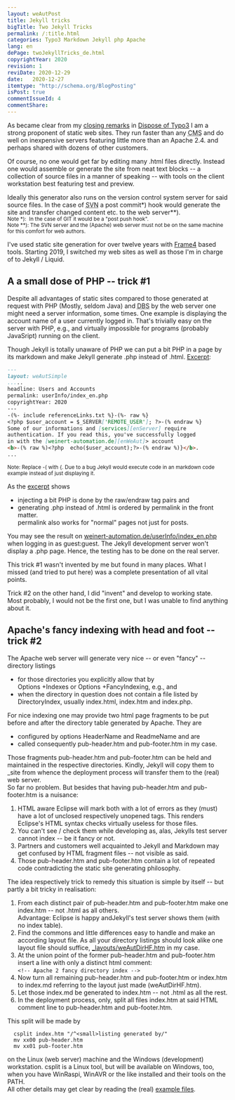 ```yaml
---
layout: weAutPost
title: Jekyll tricks
bigTitle: Two Jekyll Tricks
permalink: /:title.html
categories: Typo3 Markdown Jekyll php Apache
lang: en
dePage: twoJekyllTricks_de.html
copyrightYear: 2020
revision: 1
reviDate: 2020-12-29
date:   2020-12-27
itemtype: "http://schema.org/BlogPosting"
isPost: true
commentIssueId: 4
commentShare:
---
```

As became clear from my 
[closing remarks](/leaveTypo3.html#dr-jekylls-site-generator "Dr. Jekyll's site generator")
in [Dispose of Typo3](/leaveTypo3.html "Out of Typo3")
I am a strong proponent of static web sites. They run faster than 
any <abbr title="content management systems">CMS</abbr> and do well on 
inexpensive servers featuring little more than an Apache<!--more-->
2.4. and perhaps shared with dozens of other customers.

Of course, no one would get far by editing many .html files directly. Instead
one would assemble or generate the site from neat text blocks -- 
a collection of source files in a manner of speaking -- with tools on
the client workstation best featuring test and preview.
    
Ideally this generator also runs on the 
version control system server for said source files. In the case of
<abbr title="Subversion">SVN</abbr> a post commit*) hook would generate the 
site and transfer changed content etc. to the web server**).    
<small>Note *):&nbsp; In the case of GIT it would be a "post push hook".
<br />Note **): The SVN server and the (Apache) web server must not be on the
same machine for this comfort for web authors.</small>

I've used static site generation for over twelve years with 
[Frame4](https://frame4j.de/index_en.html "a Java (8) framework")
based tools. Starting 2019, I switched my web sites as well as those I'm in 
charge of to Jekyll / Liquid.


## A a small dose of PHP -- trick #1

Despite all advantages of static sites compared to those generated at 
request with PHP (Mostly, seldom Java) and
<abbr title="Data base systems">DBS</abbr> by the web server one might need
a server information, some times. One example is displaying the account name
of a user currently logged in. That's trivially easy on the server with PHP,
e.g., and virtually impossible for programs (probably JavaSript) running on
the client.

Though Jekyll is totally unaware of PHP we can put a bit PHP in a page
by its markdown and make Jekyll generate .php instead of .html. 
[Excerpt](https://weinert-automation.de/software/jekyll/index_en.md "See complete file index_en.md"):

```markdown
---
layout: weAutSimple
.....
headline: Users and Accounts
permalink: userInfo/index_en.php
copyrightYear: 2020
---
-(%- include referenceLinks.txt %}-(%- raw %}
<?php $user_account = $_SERVER['REMOTE_USER']; ?>-(% endraw %}
Some of our informations and [services][enServer] require 
authentication. If you read this, you've successfully logged
in with the [weinert-automation.de][enWeAut]> account
<b>-(% raw %)<?php  echo($user_account);?>-(% endraw %)}</b>.
...
```

<small>Note: Replace -( with {. Due to a bug Jekyll would
execute code in an markdown code example instead of just
displaying it.</small>  

As the 
[excerpt](https://weinert-automation.de/software/jekyll/index_en.md "See complete file index_en.md")
shows
 - injecting a bit PHP is done by the raw/endraw tag pairs and
 - generating .php instead of .html is ordered by permalink in the front 
   matter.    
   permalink also works for "normal" pages not just for posts.
   
You may see the result on 
[weinert-automation.de/userInfo/index_en.php](https://weinert-automation.de/userInfo/index_en.php "Users and Accounts")
when logging in as guest:guest. The Jekyll development server won't display
a .php page. Hence, the testing has to be done on the real server.

This trick #1 wasn't invented by me but found in many places. What I missed 
(and tried to put here) was a complete presentation of all vital points.

Trick #2 on the other hand, I did "invent" and develop to working state. 
Most probably, I would not be the first one, but I was unable to find
anything about it.

## Apache's fancy indexing with head and foot -- trick #2

The Apache web server will generate very nice -- or even "fancy" --
directory listings 
 - for those directories you explicitly allow that by  
   Options +Indexes or Options +FancyIndexing, e.g., and
 - when the directory in question does not contain a file listed by
   DirectoryIndex, usually index.html, index.htm and index.php.
   
For nice indexing one may provide two html page fragments to be put before
and after the directory table generated by Apache. They are
 - configured by options HeaderName and ReadmeName and are
 - called consequently pub-header.htm and pub-footer.htm in my case.
 
Those fragments pub-header.htm and pub-footer.htm can be held and maintained
in the respective directories. Kindly, Jekyll will copy them to _site 
from whence the deployment process will transfer them to the (real) web
server.  
So far no problem. But besides that having pub-header.htm and
pub-footer.htm is a nuisance:

 1. HTML aware Eclipse will mark both with a lot of errors as they (must)
    have a lot of unclosed respectively unopened tags. This renders
    Eclipse's HTML syntax checks virtually useless for those files.
 2. You can't see / check them while developing as, alas, Jekylls test 
    server cannot index -- be it fancy or not.
 3. Partners and customers well acquainted to Jekyll and Markdown may get
    confused by HTML fragment files -- not visible as said.
 4. Those pub-header.htm and pub-footer.htm contain a lot of repeated code
    contradicting the static site generating philosophy.
    
The idea respectively trick to remedy this situation is simple by itself --
but partly a bit tricky in realisation:

 1. From each distinct pair of pub-header.htm and pub-footer.htm make one
    index.htm -- not .html as all others.    
    Advantage: Eclipse is happy andJekyll's test server shows them 
    (with no index table).
 2. Find the commons and little differences easy to handle and make an
    according layout file. As all your directory listings should look alike
    one layout file should suffice,
    [_layouts/weAutDirHF.htm](https://weinert-automation.de/software/jekyll/weAutDirHF.htm.txt)
    in my case.
 3. At the union point of the former pub-header.htm and pub-footer.htm 
    insert a line with only a distinct html comment:   
    ```<!-- Apache 2 fancy directory index -->``` 
 4. Now turn all remaining pub-header.htm and pub-footer.htm or index.htm 
    to index.md referring to the layout just made (weAutDirHF.htm).
 5. Let those index.md be generated to index.htm -- not .html as all the
    rest.
 6. In the deployment process, only, split all files index.htm at said
    HTML comment line to pub-header.htm and pub-footer.htm.
    
This split will be made by 
```
  csplit index.htm "/^<small>listing generated by/"
  mv xx00 pub-header.htm
  mv xx01 pub-footer.htm
 ```
on the Linux (web server) machine and the Windows (development) workstation.
csplit is a Linux tool, but will be available on Windows, too, when you
have WinRaspi, WinAVR or the like installed and their tools on the PATH.  
All other details may get clear by reading the (real) 
[example files](https://weinert-automation.de/software/jekyll/). 
